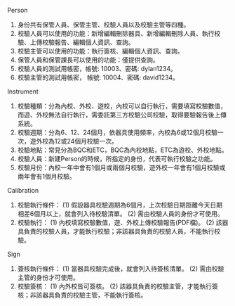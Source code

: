Person
1. 身份共有保管人員、保管主管、校驗人員以及校驗主管等四種。
2. 校驗人員可以使用的功能：新增編輯刪除器具、新增編輯刪除人員、執行校驗、上傳校驗報告、編輯個人資訊、查詢。
3. 校驗主管可以使用的功能：執行簽核、編輯個人資訊、查詢。
4. 保管人員和保管課長可以使用的功能：僅提供查詢。
5. 校驗人員的測試用帳密，帳號: 10003、密碼: dylan1234。
6. 校驗主管的測試用帳密， 帳號: 10004、密碼: david1234。

Instrument
1. 校驗種類：分為內校、外校、遊校，內校可以自行執行，需要填寫校驗數值，而遊、外校無法自行執行，需委託第三方校驗公司校驗，取得要驗報告後上傳系統。
2. 校驗週期：分為6、12、24個月，依器具使用頻率，內校為6或12個月校驗一次，遊外校為12或24個月校驗一次。
3. 校驗地點：常見分為BQC和ETC，BQC為內校地點，ETC為遊校、外校地點。
4. 校驗人員：新建Person的時候，所指定的身份，代表可執行校驗之功能。
5. 校驗月份：內校一年中會有1個月或兩個月校驗，遊外校一年會有1個月校驗或兩年會有1個月校驗。

Calibration
1. 校驗執行條件：
   (1) 假設器具校驗週期為6個月，上次校驗日期距離今天日期相差6個月以上，就會列入待校驗清單。
   (2) 需由校驗人員的身份才可使用。
2. 校驗執行：
   (1) 內校填寫校驗數值，遊、外校上傳校驗報告(PDF檔)。
   (2) 該器具負責的校驗人員，才能執行校驗；非該器具負責的校驗人員，不能執行校驗。

Sign
1. 簽核執行條件：
   (1) 當器具校驗完成後，就會列入待簽核清單。
   (2) 需由校驗主管的身份才可使用。
2. 校驗簽核：
   (1) 內外校皆可簽核。
   (2) 該器具負責的校驗主管，才能執行簽核；非該器具負責的校驗主管，不能執行簽核。
